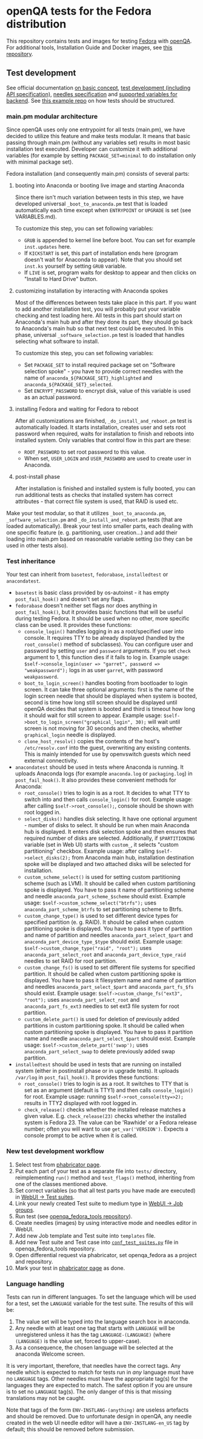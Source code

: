 openQA tests for the Fedora distribution
========================================

This repository contains tests and images for testing [Fedora](https://getfedora.org/) with
[openQA](http://os-autoinst.github.io/openQA/). For additional tools, Installation Guide and
Docker images, see [this repository](https://bitbucket.org/rajcze/openqa_fedora_tools).

Test development
----------------
See official documentation [on basic concept](https://github.com/os-autoinst/openQA/blob/master/docs/GettingStarted.asciidoc),
[test development (including API specification)](https://github.com/os-autoinst/openQA/blob/master/docs/WritingTests.asciidoc),
[needles specification](https://github.com/os-autoinst/os-autoinst/blob/master/doc/needles.txt) and
[supported variables for backend](https://github.com/os-autoinst/os-autoinst/blob/master/doc/backend_vars.asciidoc). See
[this example repo](https://github.com/os-autoinst/os-autoinst-distri-example) on how tests should be structured.

### main.pm modular architecture
Since openQA uses only one entrypoint for all tests (main.pm), we have decided to utilize
this feature and make tests modular. It means that basic passing through main.pm (without any variables set)
results in most basic installation test executed. Developer can customize it with additional variables
(for example by setting `PACKAGE_SET=minimal` to do installation only with minimal package set).

Fedora installation (and consequently main.pm) consists of several parts:

1. booting into Anaconda or booting live image and starting Anaconda

    Since there isn't much variation between tests in this step, we have developed universal `_boot_to_anaconda.pm`
    test that is loaded automatically each time except when `ENTRYPOINT` or `UPGRADE` is set (see VARIABLES.md).

    To customize this step, you can set following variables:

    - `GRUB` is appended to kernel line before boot. You can set for example `inst.updates` here.
    - If `KICKSTART` is set, this part of installation ends here (program doesn't wait for Anaconda to appear).
    Note that you should set `inst.ks` yourself by setting `GRUB` variable.
    - If `LIVE` is set, program waits for desktop to appear and then clicks on "Install to Hard Drive" button.

2. customizing installation by interacting with Anaconda spokes

    Most of the differences between tests take place in this part. If you want to add another installation test,
    you will probably put your variable checking and test loading here. All tests in this part should start on
    Anaconda's main hub and after they done its part, they should go back to Anaconda's main hub so that next
    test could be executed. In this phase, universal `_software_selection.pm` test is loaded that handles
    selecting what software to install.

    To customize this step, you can set following variables:

    - Set `PACKAGE_SET` to install required package set on "Software selection spoke" - you have to provide correct needles with the
    name of `anaconda_${PACKAGE_SET}_highlighted` and `anaconda_${PACKAGE_SET}_selected`.
    - Set `ENCRYPT_PASSWORD` to encrypt disk, value of this variable is used as an actual password.

3. installing Fedora and waiting for Fedora to reboot

    After all customizations are finished, `_do_install_and_reboot.pm` test is automatically loaded.
    It starts installation, creates user and sets root password when required, waits for installation
    to finish and reboots into installed system. Only variables that control flow in this part are these:

    - `ROOT_PASSWORD` to set root password to this value.
    - When set, `USER_LOGIN` and `USER_PASSWORD` are used to create user in Anaconda.

4. post-install phase

    After installation is finished and installed system is fully booted, you can run additional tests
    as checks that installed system has correct attributes - that correct file system is used, that
    RAID is used etc.

Make your test modular, so that it utilizes `_boot_to_anaconda.pm`, `_software_selection.pm` and
`_do_install_and_reboot.pm` tests (that are loaded automatically). Break your test into smaller parts,
each dealing with one specific feature (e. g. partitioning, user creation...) and add their loading
into main.pm based on reasonable variable setting (so they can be used in other tests also).

### Test inheritance
Your test can inherit from `basetest`, `fedorabase`, `installedtest` or `anacondatest`.

- `basetest` is basic class provided by os-autoinst - it has empty `post_fail_hook()` and doesn't set any flags.
- `fedorabase` doesn't neither set flags nor does anything in `post_fail_hook()`, but it provides basic functions
that will be useful during testing Fedora. It should be used when no other, more specific class can be used. It provides
these functions:
    - `console_login()` handles logging in as a root/specified user into console. It requires TTY to
       be already displayed (handled by the `root_console()` method of subclasses). You can configure user and password
       by setting `user` and `password` arguments. If you set `check` argument to 1, this function
       dies if it fails to log in. Example usage: `$self->console_login(user => "garret", password => "weakpassword");`
       logs in as user `garret`, with password `weakpassword`.
    - `boot_to_login_screen()` handles booting from bootloader to login screen. It can take three optional arguments:
       first is the name of the login screen needle that should be displayed when system is booted, second is time how
       long still screen should be displayed until openQA decides that system is booted and third is timeout how long
       it should wait for still screen to appear. Example usage: `$self->boot_to_login_screen("graphical_login", 30);`
       will wait until screen is not moving for 30 seconds and then checks, whether `graphical_login` needle is displayed.
    - `clone_host_resolv()` copies the contents of the host's `/etc/resolv.conf` into the guest, overwriting any existing contents. This is mainly intended for use by openvswitch guests which need external connectivity.
- `anacondatest` should be used in tests where Anaconda is running. It uploads Anaconda logs (for example
`anaconda.log` or `packaging.log`) in `post_fail_hook()`. It also provides these convenient methods for Anaconda:
    - `root_console()` tries to login is as a root. It decides to what TTY to switch into and then calls `console_login()`
      for root. Example usage:
      after calling `$self->root_console();`, console should be shown with root logged in.
    - `select_disks()` handles disk selecting. It have one optional argument - number of disks to select. It should be
      run when main Anaconda hub is displayed. It enters disk selection spoke and then ensures that required number of
      disks are selected. Additionally, if `$PARTITIONING` variable (set in Web UI) starts with `custom_`, it selects
      "custom partitioning" checkbox. Example usage: after calling `$self->select_disks(2);` from Anaconda main hub,
      installation destination spoke will be displayed and two attached disks will be selected for installation.
    - `custom_scheme_select()` is used for setting custom partitioning scheme (such as LVM). It should be called when
      custom partitioning spoke is displayed. You have to pass it name of partitioning scheme and needle
      `anaconda_part_scheme_$scheme` should exist. Example usage: `$self->custom_scheme_select("btrfs");` uses
      `anaconda_part_scheme_btrfs` to set partitioning scheme to Btrfs.
    - `custom_change_type()` is used to set different device types for specified partition (e. g. RAID). It should be
      called when custom partitioning spoke is displayed. You have to pass it type of partition and name of partition
      and needles `anaconda_part_select_$part` and `anaconda_part_device_type_$type` should exist. Example usage:
      `$self->custom_change_type("raid", "root");` uses `anaconda_part_select_root` and `anaconda_part_device_type_raid`
      needles to set RAID for root partition.
    - `custom_change_fs()` is used to set different file systems for specified partition. It should be
      called when custom partitioning spoke is displayed. You have to pass it filesystem name and name of partition
      and needles `anaconda_part_select_$part` and `anaconda_part_fs_$fs` should exist. Example usage:
      `$self->custom_change_fs("ext3", "root");` uses `anaconda_part_select_root` and `anaconda_part_fs_ext3` needles
      to set ext3 file system for root partition.
    - `custom_delete_part()` is used for deletion of previously added partitions in custom partitioning spoke. It should
      be called when custom partitioning spoke is displayed. You have to pass it partition name and needle
      `anaconda_part_select_$part` should exist. Example usage: `$self->custom_delete_part('swap');` uses
      `anaconda_part_select_swap` to delete previously added swap partition.
- `installedtest` should be used in tests that are running on installed system (either in postinstall phase
or in upgrade tests). It uploads `/var/log` in `post_fail_hook()`. It provides these functions:
    - `root_console()` tries to login is as a root. It switches to TTY that is set as an argument (default is TTY1)
      and then calls `console_login()` for root.
      Example usage: running `$self->root_console(tty=>2);` results in TTY2 displayed with root logged
      in.
    - `check_release()` checks whether the installed release matches a given value. E.g. `check_release(23)`
      checks whether the installed system is Fedora 23. The value can be 'Rawhide' or a Fedora release number;
      often you will want to use `get_var('VERSION')`. Expects a console prompt to be active when it is called.

### New test development workflow

1. Select test from [phabricator page](https://phab.qadevel.cloud.fedoraproject.org/w/openqa/tests/).
2. Put each part of your test as a separate file into `tests/` directory, reimplementing `run()` method
and `test_flags()` method, inheriting from one of the classes mentioned above.
3. Set correct variables (so that all test parts you have made are executed) in [WebUI -> Test suites](https://localhost:8080/admin/test_suites).
4. Link your newly created Test suite to medium type in [WebUI -> Job groups](https://localhost:8080/admin/groups).
5. Run test (see [openqa_fedora_tools repository](https://bitbucket.org/rajcze/openqa_fedora_tools)).
6. Create needles (images) by using interactive mode and needles editor in WebUI.
7. Add new Job template and Test suite into `templates` file.
8. Add new Test suite and Test case into [`conf_test_suites.py`](https://bitbucket.org/rajcze/openqa_fedora_tools/src/develop/tools/openqa_trigger/conf_test_suites.py)
file in openqa_fedora_tools repository.
9. Open differential request via phabricator, set openqa_fedora as a project and repository.
10. Mark your test in [phabricator page](https://phab.qadevel.cloud.fedoraproject.org/w/openqa/tests/) as done.

### Language handling

Tests can run in different languages. To set the language which will be used for a test, set the `LANGUAGE`
variable for the test suite. The results of this will be:

1. The value set will be typed into the language search box in anaconda.
2. Any needle with at least one tag that starts with `LANGUAGE` will be unregistered unless it has the tag `LANGUAGE-(LANGUAGE)` (where `(LANGUAGE)` is the value set, forced to upper-case).
3. As a consequence, the chosen language will be selected at the anaconda Welcome screen.

It is very important, therefore, that needles have the correct tags. Any needle which is expected to match for
tests run in *any* language must have no `LANGUAGE` tags. Other needles must have the appropriate tag(s)
for the languages they are expected to match. The safest option if you are unsure is to set no `LANGUAGE` tag(s).
The only danger of this is that missing translations may not be caught.

Note that tags of the form `ENV-INSTLANG-(anything)` are useless artefacts and should be removed. Due to
unfortunate design in openQA, any needle created in the web UI needle editor will have a `ENV-INSTLANG-en_US`
tag by default; this should be removed before submission.
